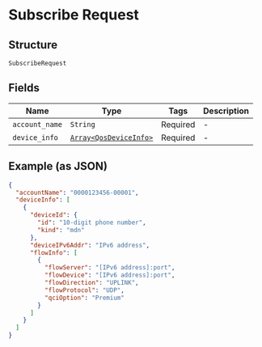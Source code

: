 
# Subscribe Request

## Structure

`SubscribeRequest`

## Fields

| Name | Type | Tags | Description |
|  --- | --- | --- | --- |
| `account_name` | `String` | Required | - |
| `device_info` | [`Array<QosDeviceInfo>`](../../doc/models/qos-device-info.md) | Required | - |

## Example (as JSON)

```json
{
  "accountName": "0000123456-00001",
  "deviceInfo": [
    {
      "deviceId": {
        "id": "10-digit phone number",
        "kind": "mdn"
      },
      "deviceIPv6Addr": "IPv6 address",
      "flowInfo": [
        {
          "flowServer": "[IPv6 address]:port",
          "flowDevice": "[IPv6 address]:port",
          "flowDirection": "UPLINK",
          "flowProtocol": "UDP",
          "qciOption": "Premium"
        }
      ]
    }
  ]
}
```


